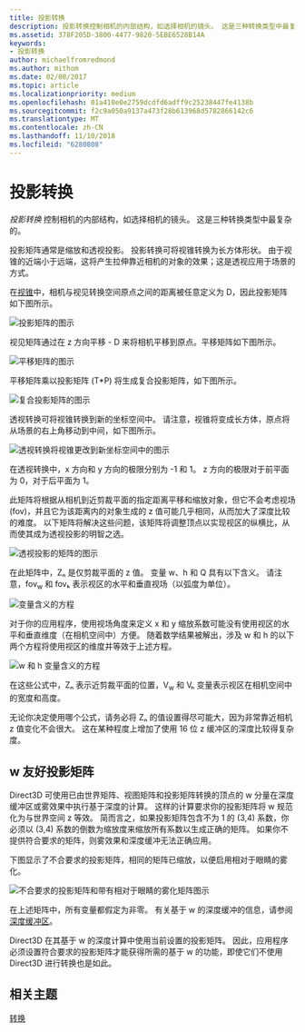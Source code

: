 ```yaml
---
title: 投影转换
description: 投影转换控制相机的内部结构，如选择相机的镜头。 这是三种转换类型中最复杂的。
ms.assetid: 378F205D-3800-4477-9820-5EBE6528B14A
keywords:
- 投影转换
author: michaelfromredmond
ms.author: mithom
ms.date: 02/08/2017
ms.topic: article
ms.localizationpriority: medium
ms.openlocfilehash: 01a410e0e2759dcdfd6adff9c25238447fe4138b
ms.sourcegitcommit: f2c9a050a9137a473f28b613968d5782866142c6
ms.translationtype: MT
ms.contentlocale: zh-CN
ms.lasthandoff: 11/10/2018
ms.locfileid: "6280808"
---
```

# <a name="projection-transform"></a>投影转换


*投影转换* 控制相机的内部结构，如选择相机的镜头。 这是三种转换类型中最复杂的。

投影矩阵通常是缩放和透视投影。 投影转换可将视锥转换为长方体形状。 由于视锥的近端小于远端，这将产生拉伸靠近相机的对象的效果；这是透视应用于场景的方式。

在[视锥](viewports-and-clipping.md)中，相机与视见转换空间原点之间的距离被任意定义为 D，因此投影矩阵如下图所示。

![投影矩阵的图示](images/projmat1.png)

视见矩阵通过在 z 方向平移 - D 来将相机平移到原点。平移矩阵如下图所示。

![平移矩阵的图示](images/projmat2.png)

平移矩阵乘以投影矩阵 (T\*P) 将生成复合投影矩阵，如下图所示。

![复合投影矩阵的图示](images/projmat3.png)

透视转换可将视锥转换到新的坐标空间中。 请注意，视锥将变成长方体，原点将从场景的右上角移动到中间，如下图所示。

![透视转换将视锥更改到新坐标空间中的图示](images/cuboid.png)

在透视转换中，x 方向和 y 方向的极限分别为 -1 和 1。 z 方向的极限对于前平面为 0，对于后平面为 1。

此矩阵将根据从相机到近剪裁平面的指定距离平移和缩放对象，但它不会考虑视场 (fov)，并且它为该距离内的对象生成的 z 值可能几乎相同，从而加大了深度比较的难度。 以下矩阵将解决这些问题，该矩阵将调整顶点以实现视区的纵横比，从而使其成为透视投影的明智之选。

![透视投影的矩阵的图示](images/prjmatx1.png)

在此矩阵中，Zₙ 是仅剪裁平面的 z 值。 变量 w、h 和 Q 具有以下含义。 请注意，fov<sub>w</sub> 和 fovₖ 表示视区的水平和垂直视场（以弧度为单位）。

![变量含义的方程](images/prjmatx2.png)

对于你的应用程序，使用视场角度来定义 x 和 y 缩放系数可能没有使用视区的水平和垂直维度（在相机空间中）方便。 随着数学结果被解出，涉及 w 和 h 的以下两个方程将使用视区的维度并等效于上述方程。

![w 和 h 变量含义的方程](images/prjmatx3.png)

在这些公式中，Zₙ 表示近剪裁平面的位置，V<sub>w</sub> 和 Vₕ 变量表示视区在相机空间中的宽度和高度。

无论你决定使用哪个公式，请务必将 Zₙ 的值设置得尽可能大，因为非常靠近相机 z 值变化不会很大。 这在某种程度上增加了使用 16 位 z 缓冲区的深度比较得复杂度。

## <a name="span-idawfriendlyprojectionmatrixspanspan-idawfriendlyprojectionmatrixspanspan-idawfriendlyprojectionmatrixspana-w-friendly-projection-matrix"></a><span id="A_W_Friendly_Projection_Matrix"></span><span id="a_w_friendly_projection_matrix"></span><span id="A_W_FRIENDLY_PROJECTION_MATRIX"></span>w 友好投影矩阵


Direct3D 可使用已由世界矩阵、视图矩阵和投影矩阵转换的顶点的 w 分量在深度缓冲区或雾效果中执行基于深度的计算。 这样的计算要求你的投影矩阵将 w 规范化为与世界空间 z 等效。 简而言之，如果投影矩阵包含不为 1 的 (3,4) 系数，你必须以 (3,4) 系数的倒数为缩放度来缩放所有系数以生成正确的矩阵。 如果你不提供符合要求的矩阵，则雾效果和深度缓冲无法正确应用。

下图显示了不合要求的投影矩阵，相同的矩阵已缩放，以便启用相对于眼睛的雾化。

![不合要求的投影矩阵和带有相对于眼睛的雾化矩阵图示](images/eyerlmx.png)

在上述矩阵中，所有变量都假定为非零。 有关基于 w 的深度缓冲的信息，请参阅[深度缓冲区](depth-buffers.md)。

Direct3D 在其基于 w 的深度计算中使用当前设置的投影矩阵。 因此，应用程序必须设置符合要求的投影矩阵才能获得所需的基于 w 的功能，即使它们不使用 Direct3D 进行转换也是如此。

## <a name="span-idrelated-topicsspanrelated-topics"></a><span id="related-topics"></span>相关主题


[转换](transforms.md)

 

 




